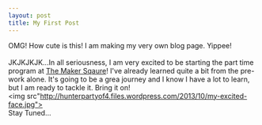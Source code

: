 ```yaml
---
layout: post
title: My First Post
---
```

OMG!  How cute is this!  I am making my very own blog page.  Yippee!<br><br>JKJKJKJK...In all seriousness, I am very excited to be starting the part time program at <a href="http://www.themakersquare.com">The Maker Sqaure</a>!  I've already learned quite a bit from the pre-work alone.  It's going to be a grea journey and I know I have a lot to learn, but I am ready to tackle it.  Bring it on!<br>
<img src"http://hunterpartyof4.files.wordpress.com/2013/10/my-excited-face.jpg"><br>Stay Tuned...<br>
